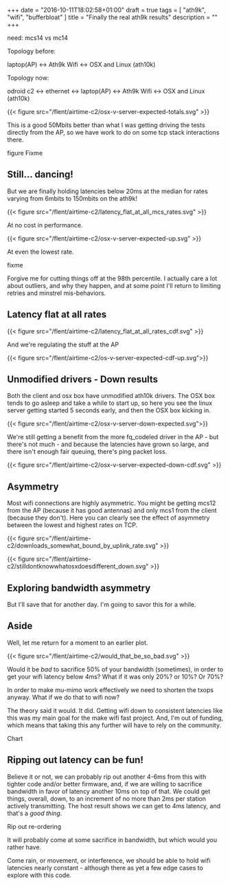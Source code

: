+++
date = "2016-10-11T18:02:58+01:00"
draft = true
tags = [ "ath9k", "wifi", "bufferbloat" ]
title = "Finally the real ath9k results"
description = ""
+++

need: mcs14 vs mc14

Topology before:

laptop(AP) <-> Ath9k Wifi <-> OSX and Linux (ath10k)

Topology now:

odroid c2 <-> ethernet <-> laptop(AP) <-> Ath9k Wifi <-> OSX and Linux (ath10k)

{{< figure src="/flent/airtime-c2/osx-v-server-expected-totals.svg" >}}

This is a good 50Mbits better than what I was getting driving the tests directly from the AP, so we have work to do on some tcp stack interactions there.

figure Fixme

## Still... dancing!

But we are finally holding latencies below 20ms at the median for rates
varying from 6mbits to 150mbits on the ath9k!

{{< figure src="/flent/airtime-c2/latency_flat_at_all_mcs_rates.svg" >}}

At no cost in performance.

{{< figure src="/flent/airtime-c2/osx-v-server-expected-up.svg" >}}

At even the lowest rate.

fixme

Forgive me for cutting things off at the 98th percentile. I actually care
a lot about outliers, and why they happen, and at some point I'll return
to limiting retries and minstrel mis-behaviors.

## Latency flat at all rates

{{< figure src="/flent/airtime-c2/latency_flat_at_all_rates_cdf.svg" >}}

And we're regulating the stuff at the AP

{{< figure src="/flent/airtime-c2/os-v-server-expected-cdf-up.svg">}}

## Unmodified drivers - Down results

Both the client and osx box have unmodified ath10k drivers. The OSX box tends to go asleep and take a while to start up, so here you see the linux server getting started 5 seconds early, and then the OSX box kicking in.

{{< figure src="/flent/airtime-c2/osx-v-server-down-expected.svg">}}

We're still getting a benefit from the more fq_codeled driver in the
AP - but there's not much - and because the latencies have grown so large,
and there isn't enough fair queuing, there's ping packet loss.

{{< figure src="/flent/airtime-c2/osx-v-server-expected-down-cdf.svg" >}}

## Asymmetry

Most wifi connections are highly asymmetric. You might be getting mcs12 from the AP (because it has good antennas) and only mcs1 from the client (because they don't). Here you can clearly see the effect of asymmetry between the lowest and
highest rates on TCP. 

{{< figure src="/flent/airtime-c2/downloads_somewhat_bound_by_uplink_rate.svg" >}}

{{< figure src="/flent/airtime-c2/stilldontknowwhatosxdoesdifferent_down.svg" >}}

## Exploring bandwidth asymmetry

But I'll save that for another day. I'm going to savor this for a while.

## Aside

Well, let me return for a moment to an earlier plot.

{{< figure src="/flent/airtime-c2/would_that_be_so_bad.svg" >}}

Would it be *bad* to sacrifice 50% of your bandwidth (sometimes), in
order to get your wifi latency below 4ms? What if it was only 20%? or
10%? Or 70%?

In order to make mu-mimo work effectively we need to shorten the txops
anyway. What if we do that to wifi now?

The theory said it would. It did. Getting wifi down to consistent latencies
like this was my main goal for the make wifi fast project. And, I'm out
of funding, which means that taking this any further will have to rely
on the community.

Chart

## Ripping out latency can be fun!

Believe it or not, we can probably rip out another 4-6ms from this
with tighter code and/or better firmware, and, if we are willing to
sacrifice bandwidth in favor of latency another 10ms on top of that.
We could get things, overall, down, to an increment of no more
than 2ms per station actively transmitting. The host result shows we
can get to 4ms latency, and that's a *good thing*.

Rip out re-ordering

It will probably come at some sacrifice in bandwidth, but
which would you rather have.

Come rain, or movement, or interference, we should be able to hold
wifi latencies nearly constant - although there as yet a few edge
cases to explore with this code.


